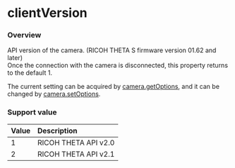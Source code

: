 # clientVersion

### Overview

API version of the camera. (RICOH THETA S firmware version 01.62 and later)  
 Once the connection with the camera is disconnected, this property returns to the default 1.

The current setting can be acquired by [camera.getOptions](../commands/camera.get_options.md), and it can be changed by [camera.setOptions](../commands/camera.set_options.md).

### Support value

| Value | Description |
|:--|:--|
| 1 | RICOH THETA API v2.0 |
| 2 | RICOH THETA API v2.1 |
